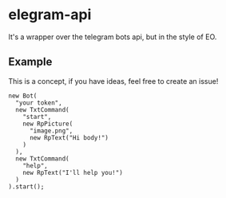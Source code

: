 # elegram-api
It's a wrapper over the telegram bots api, but in the style of EO.

## Example

This is a concept, if you have ideas, feel free to create an issue!

```
new Bot(
  "your token",
  new TxtCommand(
    "start",
    new RpPicture(
      "image.png",
      new RpText("Hi body!")
    )
  ),
  new TxtCommand(
    "help",
    new RpText("I'll help you!")
  )
).start();
```
